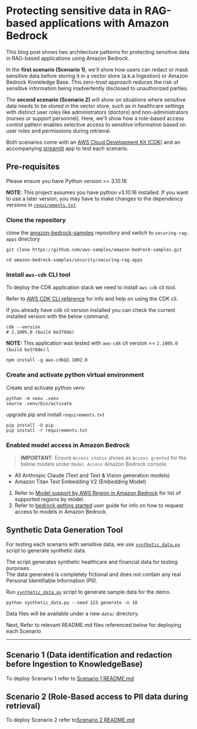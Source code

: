 # Protecting sensitive data in RAG-based applications with Amazon Bedrock

This blog post shows two architecture patterns for protecting sensitive data in RAG-based applications using Amazon Bedrock.

In the **first scenario (Scenario 1)**, we'll show how users can redact or mask sensitive data before storing it in a vector store (a.k.a Ingestion) or Amazon Bedrock Knowledge Base. This zero-trust approach reduces the risk of sensitive information being inadvertently disclosed to unauthorized parties.

The **second scenario (Scenario 2)** will show on situations where sensitive data needs to be stored in the vector store, such as in healthcare settings with distinct user roles like administrators (doctors) and non-administrators (nurses or support personnel). Here, we'll show how a role-based access control pattern enables selective access to sensitive information based on user roles and permissions during retrieval.

Both scenarios come with an [AWS Cloud Development Kit (CDK)](https://aws.amazon.com/cdk/) and an accompanying [streamlit](https://streamlit.io/) app to test each scenario.

## Pre-requisites

Please ensure you have Python version == 3.10.16

**NOTE:** This project assumes you have python v3.10.16 installed. If you want to use a later version, you may have to make changes to the dependency versions in [`requirements.txt`](./requirements.txt).

### Clone the repository

clone the [amazon-bedrock-samples](https://github.com/aws-samples/amazon-bedrock-samples.git) repository and switch to `securing-rag-apps` directory

```shell
git clone https://github.com/aws-samples/amazon-bedrock-samples.git

cd amazon-bedrock-samples/security/securing-rag-apps
```

### Install `aws-cdk` CLI tool

To deploy the CDK application stack we need to install `aws-cdk` cli tool.

Refer to [AWS CDK CLI reference](https://docs.aws.amazon.com/cdk/v2/guide/cli.html) for info and help on using the CDK cli.

If you already have cdk cli version installed you can check the current installed version with the below command.

```shell
cdk --version
# 2.1005.0 (build be378de)
```

**NOTE:** This application was tested with `aws-cdk` cli version == `2.1005.0 (build be378de)`.\

```shell
npm install -g aws-cdk@2.1002.0
```

### Create and activate python virtual environment

Create and activate python venv

```shell
python -m venv .venv
source .venv/bin/activate
```

upgrade pip and install `requirements.txt`

```shell
pip install -U pip
pip install -r requirements.txt
```

### Enabled model access in Amazon Bedrock

>**IMPORTANT**: Ensure `Access status` shows as `Access granted` for the below models under `Model Access` Amazon Bedrock console.

- All Anthropic Claude (Text and Text & Vision generation models)
- Amazon Titan Text Embedding V2 (Embedding Model)

1. Refer to [Model support by AWS Region in Amazon Bedrock](https://docs.aws.amazon.com/bedrock/latest/userguide/models-regions.html) for list of supported regions by model.
2. Refer to [bedrock getting started](https://docs.aws.amazon.com/bedrock/latest/userguide/getting-started.html) user guide for info on how to request access to models in Amazon Bedrock.

## Synthetic Data Generation Tool

For testing each scenario with sensitive data, we use [`synthetic_data.py`](./synthetic_data.py) script to generate synthetic data.

The script generates synthetic healthcare and financial data for testing purposes. \
The data generated is completely fictional and does not contain any real Personal Identifiable Information (PII).

Run [`synthetic_data.py`](./synthetic_data.py) script to generate sample data for the demo.

```shell
python synthetic_data.py --seed 123 generate -n 10
```

Data files will be available under a new `data/` directory.

Next, Refer to relevant README.md files referenced below for deploying each Scenario

---

## Scenario 1 (Data identification and redaction before Ingestion to KnowledgeBase)

To deploy Scenario 1 refer to [Scenario 1 README.md](./scenario_1/README.md#usage)

## Scenario 2 (Role-Based access to PII data during retrieval)

To deploy Scenario 2 refer to[Scenario 2 README.md](./scenario_2/README.md#usage)
